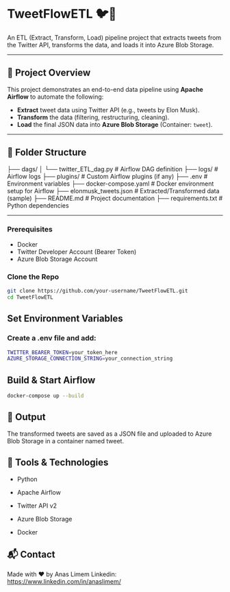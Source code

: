 # TweetFlowETL 🐦💾

An ETL (Extract, Transform, Load) pipeline project that extracts tweets from the Twitter API, transforms the data, and loads it into Azure Blob Storage.

---

## 📌 Project Overview

This project demonstrates an end-to-end data pipeline using **Apache Airflow** to automate the following:

- **Extract** tweet data using Twitter API (e.g., tweets by Elon Musk).
- **Transform** the data (filtering, restructuring, cleaning).
- **Load** the final JSON data into **Azure Blob Storage** (Container: `tweet`).

---

## 📁 Folder Structure

├── dags/
│ └── twitter_ETL_dag.py # Airflow DAG definition
├── logs/ # Airflow logs
├── plugins/ # Custom Airflow plugins (if any)
├── .env # Environment variables
├── docker-compose.yaml # Docker environment setup for Airflow
├── elonmusk_tweets.json # Extracted/Transformed data (sample)
├── README.md # Project documentation
├── requirements.txt # Python dependencies

---

### Prerequisites

- Docker
- Twitter Developer Account (Bearer Token)
- Azure Blob Storage Account

### Clone the Repo

```bash
git clone https://github.com/your-username/TweetFlowETL.git
cd TweetFlowETL
```

## Set Environment Variables
### Create a .env file and add:

```bash
TWITTER_BEARER_TOKEN=your_token_here
AZURE_STORAGE_CONNECTION_STRING=your_connection_string
```

## Build & Start Airflow

```bash
docker-compose up --build
```

## 💾 Output
The transformed tweets are saved as a JSON file and uploaded to Azure Blob Storage in a container named tweet.

## 🧰 Tools & Technologies

- Python

- Apache Airflow

- Twitter API v2

- Azure Blob Storage

- Docker

## 📬 Contact
Made with ❤️ by Anas Limem
Linkedin: https://www.linkedin.com/in/anaslimem/



